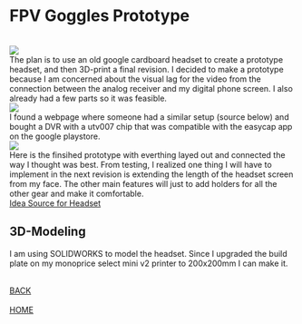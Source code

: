 
# FPV Goggles Prototype
<br>
<img src="{{ "/pictures/goggleparts.jpg?raw=true" | prepend: site.baseurl }}" />
<br>
The plan is to use an old google cardboard headset to create a prototype headset,
and then 3D-print a final revision. I decided to make a prototype because I am concerned
about the visual lag for the video from the connection between the analog receiver
and my digital phone screen. I also already had a few parts so it was feasible.
<br>
<img src="{{ "/pictures/blockgoggles.png?raw=true" | prepend: site.baseurl }}" />
<br>
I found a webpage where someone had a similar setup (source below) and bought a DVR
with a utv007 chip that was compatible with the easycap app on the google playstore.
<br>
<img src="{{ "/pictures/gogglepics.jpg?raw=true" | prepend: site.baseurl }}" />
<br>
Here is the finsihed prototype with everthing layed out and connected the way I
thought was best. From testing, I realized one thing I will have to implement in the next revision is extending the length of the headset screen from my face. The other main
features will just to add holders for all the other gear and make it comfortable.
<br><a href="http://copterwars.com/blog/?p=64">Idea Source for Headset</a>

## 3D-Modeling

I am using SOLIDWORKS to model the headset. Since I upgraded the build plate on my
monoprice select mini v2 printer to 200x200mm I can make it.



<br><a href="http://mitchellstride.com/Quadcopter">BACK</a>  
<br><a href="http://mitchellstride.com/">HOME</a>
